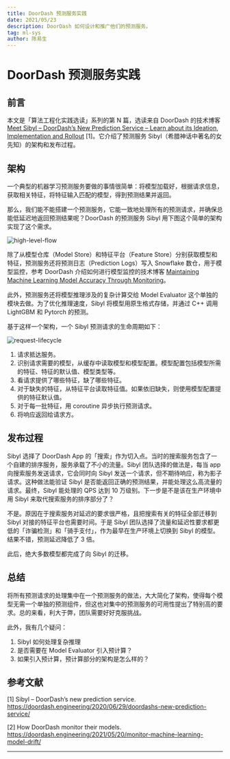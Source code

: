 ```yaml
---
title: DoorDash 预测服务实践
date: 2021/05/23
description: DoorDash 如何设计和推广他们的预测服务。
tag: ml-sys
author: 陈易生
---
```


# DoorDash 预测服务实践

## 前言

本文是「算法工程化实践选读」系列的第 N 篇，选读来自 DoorDash 的技术博客 [Meet Sibyl – DoorDash’s New Prediction Service – Learn about its Ideation, Implementation and Rollout](https://doordash.engineering/2020/06/29/doordashs-new-prediction-service/) [1]。它介绍了预测服务 Sibyl（希腊神话中著名的女先知）的架构和发布过程。

## 架构

一个典型的机器学习预测服务要做的事情很简单：将模型加载好，根据请求信息，获取相关特征，将特征输入匹配的模型，得到预测结果并返回。

那么，我们能不能搭建一个预测服务，它能一致地处理所有的预测请求，并确保总能低延迟地返回预测结果呢？DoorDash 的预测服务 Sibyl 用下图这个简单的架构实现了这个需求。

![high-level-flow](/images/doordash-prediction-service/high-level-flow.jpeg)

除了从模型仓库（Model Store）和特征平台（Feature Store）分别获取模型和特征，预测服务还将预测日志（Prediction Logs）写入 Snowflake 数仓，用于模型监控，参考 DoorDash 介绍如何进行模型监控的技术博客 [Maintaining Machine Learning Model Accuracy Through Monitoring](https://doordash.engineering/2021/05/20/monitor-machine-learning-model-drift/)。

此外，预测服务还将模型推理涉及的复杂计算交给 Model Evaluator 这个单独的模块去做。为了优化推理速度，Sibyl 将模型用原生格式存储，并通过 C++ 调用 LightGBM 和 Pytorch 的预测。

基于这样一个架构，一个 Sibyl 预测请求的生命周期如下：

![request-lifecycle](/images/doordash-prediction-service/request-lifecycle.jpeg)

1. 请求抵达服务。
1. 识别请求需要的模型，从缓存中读取模型和模型配置。模型配置包括模型所需的特征、特征的默认值、模型类型等。
1. 看请求提供了哪些特征，缺了哪些特征。
1. 对于缺失的特征，从特征平台读取特征值。如果依旧缺失，则使用模型配置提供的特征默认值。
1. 对于每一批特征，用 coroutine 异步执行预测请求。
1. 将响应返回给请求方。

## 发布过程

Sibyl 选择了 DoorDash App 的「搜索」作为切入点。当时的搜索服务包含了一个自建的排序服务，服务承载了不小的流量。Sibyl 团队选择的做法是，每当 app 向搜索服务发送请求，它会同时向 Sibyl 发送一个请求，但不期待响应，称为影子请求。这种做法能验证 Sibyl 是否能返回正确的预测结果，并能处理这么高流量的请求。最终，Sibyl 能处理的 QPS 达到 10 万级别。下一步是不是该在生产环境中用 Sibyl 来取代搜索服务的排序部分了？

不是。原因在于搜索服务对延迟的要求很严格，且把搜索有关的特征全部迁移到 Sibyl 对接的特征平台也需要时间。于是 Sibyl 团队选择了流量和延迟性要求都更低的「诈骗检测」和「骑手支付」，作为最早在生产环境上切换到 Sibyl 的模型。结果不错，预测延迟降低了 3 倍。

此后，绝大多数模型都完成了向 Sibyl 的迁移。

## 总结

将所有预测请求的处理集中在一个预测服务的做法，大大简化了架构，使得每个模型无需一个单独的预测组件，但这也对集中的预测服务的可用性提出了特别高的要求。总的来看，利大于弊，团队需要好好克服挑战。

此外，我有几个疑问：

1. Sibyl 如何处理复杂推理
1. 是否需要在 Model Evaluator 引入预计算？
1. 如果引入预计算，预计算部分的架构是怎么样的？

## 参考文献

[1] Sibyl – DoorDash’s new prediction service. https://doordash.engineering/2020/06/29/doordashs-new-prediction-service/

[2] How DoorDash monitor their models. https://doordash.engineering/2021/05/20/monitor-machine-learning-model-drift/

---
